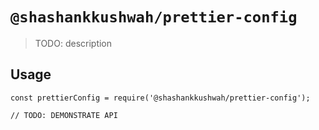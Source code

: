 # `@shashankkushwah/prettier-config`

> TODO: description

## Usage

```
const prettierConfig = require('@shashankkushwah/prettier-config');

// TODO: DEMONSTRATE API
```
